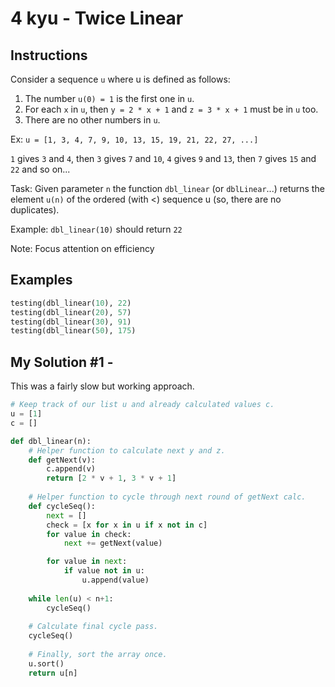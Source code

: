 # 4 kyu - Twice Linear
## Instructions
Consider a sequence `u` where u is defined as follows:

1.  The number `u(0) = 1` is the first one in `u`.
2.  For each `x` in `u`, then `y = 2 * x + 1` and `z = 3 * x + 1` must be in `u` too.
3.  There are no other numbers in `u`.

Ex: `u = [1, 3, 4, 7, 9, 10, 13, 15, 19, 21, 22, 27, ...]`

`1` gives `3` and `4`, then `3` gives `7` and `10`, `4` gives `9` and `13`, then `7` gives `15` and `22` and so on...

Task:
Given parameter `n` the function `dbl_linear` (or `dblLinear`...) returns the element `u(n)` of the ordered (with <) sequence u (so, there are no duplicates).

Example:
`dbl_linear(10)` should return `22`

Note:
Focus attention on efficiency


## Examples
```python
testing(dbl_linear(10), 22)
testing(dbl_linear(20), 57)
testing(dbl_linear(30), 91)
testing(dbl_linear(50), 175)
```

## My Solution #1 - 
This was a fairly slow but working approach.
```python
# Keep track of our list u and already calculated values c.
u = [1]
c = []

def dbl_linear(n):
    # Helper function to calculate next y and z.
    def getNext(v):
        c.append(v)
        return [2 * v + 1, 3 * v + 1]
    
    # Helper function to cycle through next round of getNext calc.
    def cycleSeq():
        next = []
        check = [x for x in u if x not in c]
        for value in check:
            next += getNext(value)

        for value in next:
            if value not in u:
                u.append(value)
    
    while len(u) < n+1:
        cycleSeq()
    
    # Calculate final cycle pass.
    cycleSeq()
    
    # Finally, sort the array once.
    u.sort()
    return u[n]
```